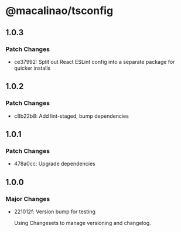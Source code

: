 # @macalinao/tsconfig

## 1.0.3

### Patch Changes

- ce37992: Split out React ESLint config into a separate package for quicker installs

## 1.0.2

### Patch Changes

- c8b22b8: Add lint-staged, bump dependencies

## 1.0.1

### Patch Changes

- 478a0cc: Upgrade dependencies

## 1.0.0

### Major Changes

- 221012f: Version bump for testing

  Using Changesets to manage versioning and changelog.
